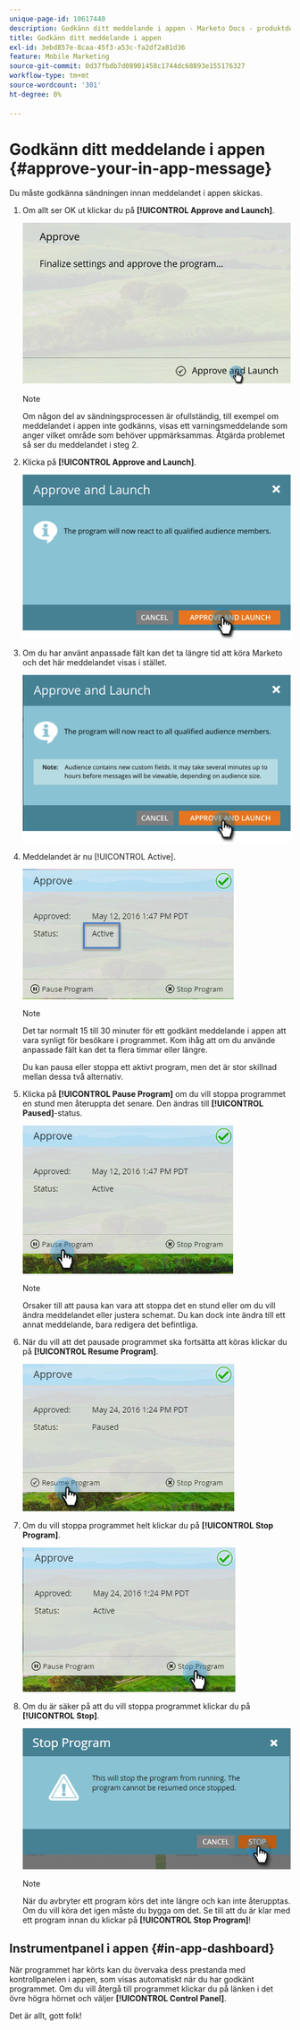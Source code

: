 ```yaml
---
unique-page-id: 10617440
description: Godkänn ditt meddelande i appen - Marketo Docs - produktdokumentation
title: Godkänn ditt meddelande i appen
exl-id: 3ebd857e-8caa-45f3-a53c-fa2df2a81d36
feature: Mobile Marketing
source-git-commit: 0d37fbdb7d08901458c1744dc68893e155176327
workflow-type: tm+mt
source-wordcount: '301'
ht-degree: 0%

---
```


# Godkänn ditt meddelande i appen {#approve-your-in-app-message}

Du måste godkänna sändningen innan meddelandet i appen skickas.

1. Om allt ser OK ut klickar du på **[!UICONTROL Approve and Launch]**.

   ![](assets/pasted-image-at-2016-05-31-02-08-pm-281-29.png)

   >[!NOTE]
   >
   >Om någon del av sändningsprocessen är ofullständig, till exempel om meddelandet i appen inte godkänns, visas ett varningsmeddelande som anger vilket område som behöver uppmärksammas. Åtgärda problemet så ser du meddelandet i steg 2.

1. Klicka på **[!UICONTROL Approve and Launch]**.

   ![](assets/pasted-image-at-2016-05-31-02-08-pm.png)

1. Om du har använt anpassade fält kan det ta längre tid att köra Marketo och det här meddelandet visas i stället.

   ![](assets/pasted-image-at-2016-05-31-02-09-pm.png)

1. Meddelandet är nu [!UICONTROL Active].

   ![](assets/image2016-5-12-13-3a49-3a5.png)

   >[!NOTE]
   >
   >Det tar normalt 15 till 30 minuter för ett godkänt meddelande i appen att vara synligt för besökare i programmet. Kom ihåg att om du använde anpassade fält kan det ta flera timmar eller längre.

   Du kan pausa eller stoppa ett aktivt program, men det är stor skillnad mellan dessa två alternativ.

1. Klicka på **[!UICONTROL Pause Program]** om du vill stoppa programmet en stund men återuppta det senare. Den ändras till **[!UICONTROL Paused]**-status.

   ![](assets/image2016-5-12-13-3a50-3a26.png)

   >[!NOTE]
   >
   >Orsaker till att pausa kan vara att stoppa det en stund eller om du vill ändra meddelandet eller justera schemat. Du kan dock inte ändra till ett annat meddelande, bara redigera det befintliga.

1. När du vill att det pausade programmet ska fortsätta att köras klickar du på **[!UICONTROL Resume Program]**.

   ![](assets/image2016-5-24-13-3a26-3a43.png)

1. Om du vill stoppa programmet helt klickar du på **[!UICONTROL Stop Program]**.

   ![](assets/image2016-5-24-13-3a29-3a35.png)

1. Om du är säker på att du vill stoppa programmet klickar du på **[!UICONTROL Stop]**.

   ![](assets/image2016-5-24-13-3a31-3a22.png)

   >[!NOTE]
   >
   >När du avbryter ett program körs det inte längre och kan inte återupptas. Om du vill köra det igen måste du bygga om det. Se till att du är klar med ett program innan du klickar på **[!UICONTROL Stop Program]**!

## Instrumentpanel i appen {#in-app-dashboard}

När programmet har körts kan du övervaka dess prestanda med kontrollpanelen i appen, som visas automatiskt när du har godkänt programmet. Om du vill återgå till programmet klickar du på länken i det övre högra hörnet och väljer **[!UICONTROL Control Panel]**.

Det är allt, gott folk!
